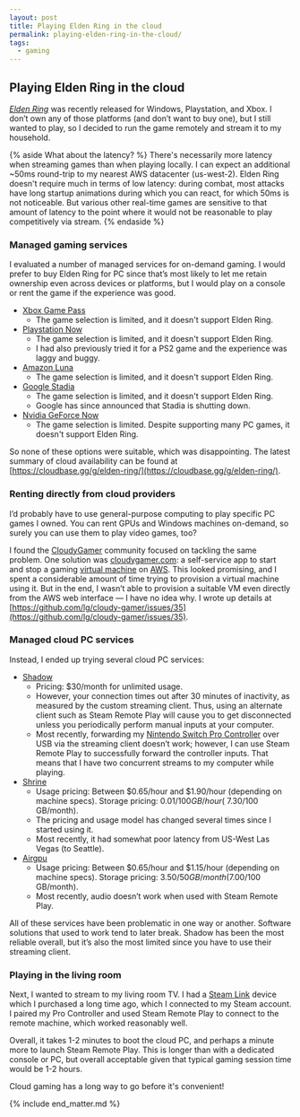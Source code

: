 ```yaml
---
layout: post
title: Playing Elden Ring in the cloud
permalink: playing-elden-ring-in-the-cloud/
tags:
  - gaming
---
```


## Playing Elden Ring in the cloud

_[Elden Ring](https://en.wikipedia.org/wiki/Elden_Ring)_ was recently released for Windows, Playstation, and Xbox. I don’t own any of those platforms (and don’t want to buy one), but I still wanted to play, so I decided to run the game remotely and stream it to my household.

{% aside What about the latency? %}
There's necessarily more latency when streaming games than when playing locally. I can expect an additional ~50ms round-trip to my nearest AWS datacenter (us-west-2). Elden Ring doesn't require much in terms of low latency: during combat, most attacks have long startup animations during which you can react, for which 50ms is not noticeable. But various other real-time games are sensitive to that amount of latency to the point where it would not be reasonable to play competitively via stream.
{% endaside %}


### Managed gaming services

I evaluated a number of managed services for on-demand gaming. I would prefer to buy Elden Ring for PC since that’s most likely to let me retain ownership even across devices or platforms, but I would play on a console or rent the game if the experience was good.



* [Xbox Game Pass](https://www.xbox.com/en-US/xbox-game-pass)
    * The game selection is limited, and it doesn't support Elden Ring.
* [Playstation Now](https://www.playstation.com/en-us/ps-now/)
    * The game selection is limited, and it doesn't support Elden Ring.
    * I had also previously tried it for a PS2 game and the experience was laggy and buggy.
* [Amazon Luna](https://www.amazon.com/luna/landing-page)
    * The game selection is limited, and it doesn't support Elden Ring.
* [Google Stadia](https://stadia.google.com/)
    * The game selection is limited, and it doesn't support Elden Ring.
    * Google has since announced that Stadia is shutting down.
* [Nvidia GeForce Now](https://www.nvidia.com/en-us/geforce-now/)
    * The game selection is limited. Despite supporting many PC games, it doesn't support Elden Ring.

So none of these options were suitable, which was disappointing. The latest summary of cloud availability can be found at [https://cloudbase.gg/g/elden-ring/](https://cloudbase.gg/g/elden-ring/).


### Renting directly from cloud providers

I’d probably have to use general-purpose computing to play specific PC games I owned. You can rent GPUs and Windows machines on-demand, so surely you can use them to play video games, too?

I found the [CloudyGamer](https://www.reddit.com/r/cloudygamer/) community focused on tackling the same problem. One solution was [cloudygamer.com](https://cloudygamer.com/): a self-service app to start and stop a gaming [virtual machine](https://en.wikipedia.org/wiki/Virtual_machine) on [AWS](https://en.wikipedia.org/wiki/Amazon_Web_Services). This looked promising, and I spent a considerable amount of time trying to provision a virtual machine using it. But in the end, I wasn’t able to provision a suitable VM even directly from the AWS web interface — I have no idea why. I wrote up details at [https://github.com/lg/cloudy-gamer/issues/35](https://github.com/lg/cloudy-gamer/issues/35).


### Managed cloud PC services

Instead, I ended up trying several cloud PC services:



* [Shadow](https://shadow.tech/)
    * Pricing: $30/month for unlimited usage.
    * However, your connection times out after 30 minutes of inactivity, as measured by the custom streaming client. Thus, using an alternate client such as Steam Remote Play will cause you to get disconnected unless you periodically perform manual inputs at your computer.
    * Most recently, forwarding my [Nintendo Switch Pro Controller](https://www.nintendo.com/store/products/pro-controller/) over USB via the streaming client doesn’t work; however, I can use Steam Remote Play to successfully forward the controller inputs. That means that I have two concurrent streams to my computer while playing.
* [Shrine](https://shrine.app/)
    * Usage pricing: Between $0.65/hour and $1.90/hour (depending on machine specs). Storage pricing: $0.01/100 GB/hour (~$7.30/100 GB/month).
    * The pricing and usage model has changed several times since I started using it.
    * Most recently, it had somewhat poor latency from US-West Las Vegas (to Seattle).
* [Airgpu](https://airgpu.com/)
    * Usage pricing: Between $0.65/hour and $1.15/hour (depending on machine specs). Storage pricing: $3.50/50 GB/month ($7.00/100 GB/month).
    * Most recently, audio doesn’t work when used with Steam Remote Play.

All of these services have been problematic in one way or another. Software solutions that used to work tend to later break. Shadow has been the most reliable overall, but it’s also the most limited since you have to use their streaming client.


### Playing in the living room

Next, I wanted to stream to my living room TV. I had a [Steam Link](https://en.wikipedia.org/wiki/Steam_Link) device which I purchased a long time ago, which I connected to my Steam account. I paired my Pro Controller and used Steam Remote Play to connect to the remote machine, which worked reasonably well.

Overall, it takes 1-2 minutes to boot the cloud PC, and perhaps a minute more to launch Steam Remote Play. This is longer than with a dedicated console or PC, but overall acceptable given that typical gaming session time would be 1-2 hours.

Cloud gaming has a long way to go before it's convenient! 

{% include end_matter.md %}
